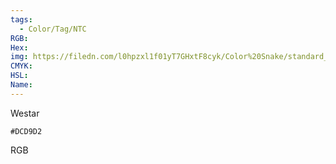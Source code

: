 ```yaml
---
tags:
  - Color/Tag/NTC
RGB:
Hex:
img: https://filedn.com/l0hpzxl1f01yT7GHxtF8cyk/Color%20Snake/standard_csv_to_svg/%23/DCD9D2.svg
CMYK:
HSL:
Name:
---
```

Westar
```palette
#DCD9D2
```
RGB
